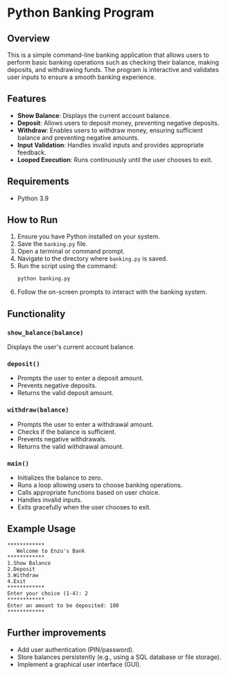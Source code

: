 # Python Banking Program

## Overview
This is a simple command-line banking application that allows users to perform basic banking operations such as checking their balance, making deposits, and withdrawing funds. The program is interactive and validates user inputs to ensure a smooth banking experience.

## Features
- **Show Balance**: Displays the current account balance.
- **Deposit**: Allows users to deposit money, preventing negative deposits.
- **Withdraw**: Enables users to withdraw money, ensuring sufficient balance and preventing negative amounts.
- **Input Validation**: Handles invalid inputs and provides appropriate feedback.
- **Looped Execution**: Runs continuously until the user chooses to exit.

## Requirements
- Python 3.9

## How to Run
1. Ensure you have Python installed on your system.
2. Save the `banking.py` file.
3. Open a terminal or command prompt.
4. Navigate to the directory where `banking.py` is saved.
5. Run the script using the command:
   ```bash
   python banking.py
   ```
6. Follow the on-screen prompts to interact with the banking system.

## Functionality
### `show_balance(balance)`
Displays the user's current account balance.

### `deposit()`
- Prompts the user to enter a deposit amount.
- Prevents negative deposits.
- Returns the valid deposit amount.

### `withdraw(balance)`
- Prompts the user to enter a withdrawal amount.
- Checks if the balance is sufficient.
- Prevents negative withdrawals.
- Returns the valid withdrawal amount.

### `main()`
- Initializes the balance to zero.
- Runs a loop allowing users to choose banking operations.
- Calls appropriate functions based on user choice.
- Handles invalid inputs.
- Exits gracefully when the user chooses to exit.

## Example Usage
```
************
   Welcome to Enzu's Bank   
************
1.Show Balance
2.Deposit
3.Withdraw
4.Exit
************
Enter your choice (1-4): 2
************
Enter an amount to be deposited: 100
************
```

## Further improvements
- Add user authentication (PIN/password).
- Store balances persistently (e.g., using a SQL database or file storage).
- Implement a graphical user interface (GUI).

